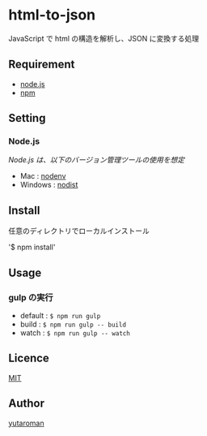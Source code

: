 # html-to-json

JavaScript で html の構造を解析し、JSON に変換する処理

## Requirement

- [node.js](https://nodejs.org/)
- [npm](https://www.npmjs.com/)

## Setting

### Node.js

_Node.js は、以下のバージョン管理ツールの使用を想定_

- Mac : [nodenv](https://github.com/nodenv/nodenv)
- Windows : [nodist](https://github.com/marcelklehr/nodist)

## Install

任意のディレクトリでローカルインストール

'$ npm install'

## Usage

### gulp の実行

- default : `$ npm run gulp`
- build : `$ npm run gulp -- build`
- watch : `$ npm run gulp -- watch`

## Licence

[MIT](https://github.com/tcnksm/tool/blob/master/LICENCE)

## Author

[yutaroman](https://github.com/yutaroman)
